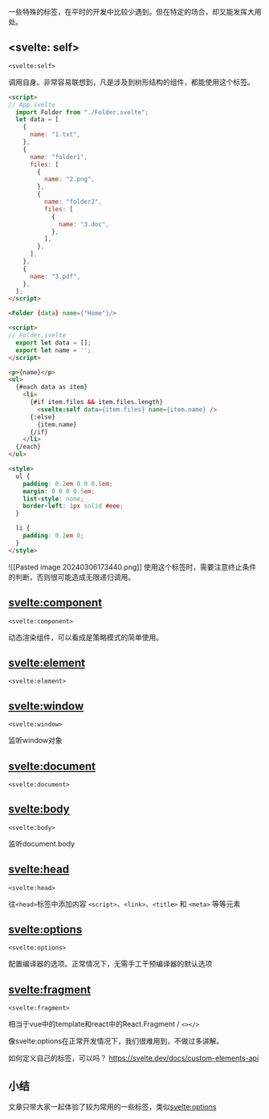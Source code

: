 一些特殊的标签，在平时的开发中比较少遇到。但在特定的场合，却又能发挥大用处。

## <svelte: self>

```
<svelte:self>
```
调用自身。非常容易联想到，凡是涉及到树形结构的组件，都能使用这个标签。
```html
<script>
// App.svelte
  import Folder from "./Folder.svelte";
  let data = [
    {
      name: "1.txt",
    },
    {
      name: "folder1",
      files: [
        {
          name: "2.png",
        },
        {
          name: "folder2",
          files: [
            {
              name: "3.doc",
            },
          ],
        },
      ],
    },
    {
      name: "3.pdf",
    },
  ];
</script>

<Folder {data} name={'Home'}/>
```

```html
<script>
// Folder.svelte
  export let data = [];
  export let name = '';
</script>

<p>{name}</p>
<ul>
  {#each data as item}
    <li>
      {#if item.files && item.files.length}
        <svelte:self data={item.files} name={item.name} />
      {:else}
        {item.name}
      {/if}
    </li>
  {/each}
</ul>

<style>
  ul {
    padding: 0.2em 0 0 0.5em;
    margin: 0 0 0 0.5em;
    list-style: none;
    border-left: 1px solid #eee;
  }

  li {
    padding: 0.2em 0;
  }
</style>
```
![[Pasted image 20240306173440.png]]
使用这个标签时，需要注意终止条件的判断，否则很可能造成无限递归调用。


## <svelte:component>

```
<svelte:component>
```

动态渲染组件，可以看成是策略模式的简单使用。

## <svelte:element>

```
<svelte:element>
```

## <svelte:window>
```
<svelte:window>
```

监听window对象

## <svelte:document>
```
<svelte:document>
```


## <svelte:body>
```
<svelte:body>
```
监听document.body

## <svelte:head>
```
<svelte:head>
```
往`<head>`标签中添加内容
`<script>`、`<link>`、`<title>` 和 `<meta>` 等等元素

## <svelte:options>
```
<svelte:options>
```

配置编译器的选项。正常情况下，无需手工干预编译器的默认选项

## <svelte:fragment>
```
<svelte:fragment>
```

相当于vue中的template和react中的React.Fragment / `<></>`

像svelte:options在正常开发情况下，我们很难用到，不做过多讲解。

如何定义自己的标签，可以吗？
https://svelte.dev/docs/custom-elements-api

## 小结
文章只带大家一起体验了较为常用的一些标签，类似<svelte:options>

